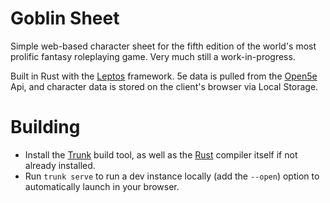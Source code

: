 # Goblin Sheet
Simple web-based character sheet for the fifth edition of the 
world's most prolific fantasy roleplaying game. Very much still
a work-in-progress.

Built in Rust with the [Leptos](https://github.com/leptos-rs/leptos)
framework. 5e data is pulled from the [Open5e](https://open5e.com/)
Api, and character data is stored on the client's browser via
Local Storage.

# Building
- Install the [Trunk](https://trunkrs.dev/) build tool, as well
as the [Rust](https://www.rust-lang.org/) compiler itself if not
already installed. 
- Run `trunk serve` to run a dev instance locally (add the `--open`)
option to automatically launch in your browser.